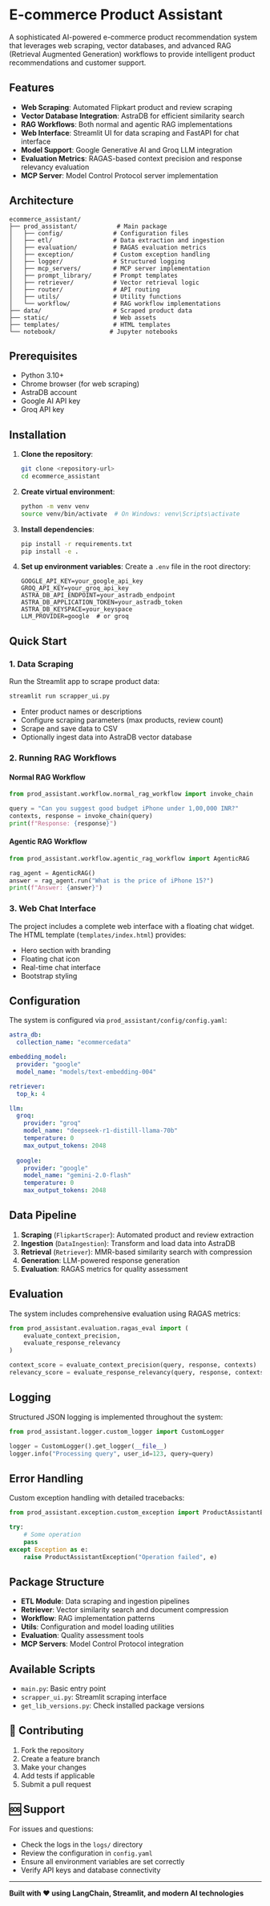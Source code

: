 # E-commerce Product Assistant

A sophisticated AI-powered e-commerce product recommendation system that leverages web scraping, vector databases, and advanced RAG (Retrieval Augmented Generation) workflows to provide intelligent product recommendations and customer support.

##  Features

- **Web Scraping**: Automated Flipkart product and review scraping
- **Vector Database Integration**: AstraDB for efficient similarity search
- **RAG Workflows**: Both normal and agentic RAG implementations
- **Web Interface**: Streamlit UI for data scraping and FastAPI for chat interface
- **Model Support**: Google Generative AI and Groq LLM integration
- **Evaluation Metrics**: RAGAS-based context precision and response relevancy evaluation
- **MCP Server**: Model Control Protocol server implementation

##  Architecture

```
ecommerce_assistant/
├── prod_assistant/           # Main package
│   ├── config/              # Configuration files
│   ├── etl/                 # Data extraction and ingestion
│   ├── evaluation/          # RAGAS evaluation metrics
│   ├── exception/           # Custom exception handling
│   ├── logger/              # Structured logging
│   ├── mcp_servers/         # MCP server implementation
│   ├── prompt_library/      # Prompt templates
│   ├── retriever/           # Vector retrieval logic
│   ├── router/              # API routing
│   ├── utils/               # Utility functions
│   └── workflow/            # RAG workflow implementations
├── data/                    # Scraped product data
├── static/                  # Web assets
├── templates/               # HTML templates
└── notebook/               # Jupyter notebooks
```

##  Prerequisites

- Python 3.10+
- Chrome browser (for web scraping)
- AstraDB account
- Google AI API key
- Groq API key

##  Installation

1. **Clone the repository**:
   ```bash
   git clone <repository-url>
   cd ecommerce_assistant
   ```

2. **Create virtual environment**:
   ```bash
   python -m venv venv
   source venv/bin/activate  # On Windows: venv\Scripts\activate
   ```

3. **Install dependencies**:
   ```bash
   pip install -r requirements.txt
   pip install -e .
   ```

4. **Set up environment variables**:
   Create a `.env` file in the root directory:
   ```env
   GOOGLE_API_KEY=your_google_api_key
   GROQ_API_KEY=your_groq_api_key
   ASTRA_DB_API_ENDPOINT=your_astradb_endpoint
   ASTRA_DB_APPLICATION_TOKEN=your_astradb_token
   ASTRA_DB_KEYSPACE=your_keyspace
   LLM_PROVIDER=google  # or groq
   ```

##  Quick Start

### 1. Data Scraping

Run the Streamlit app to scrape product data:

```bash
streamlit run scrapper_ui.py
```

- Enter product names or descriptions
- Configure scraping parameters (max products, review count)
- Scrape and save data to CSV
- Optionally ingest data into AstraDB vector database

### 2. Running RAG Workflows

#### Normal RAG Workflow
```python
from prod_assistant.workflow.normal_rag_workflow import invoke_chain

query = "Can you suggest good budget iPhone under 1,00,000 INR?"
contexts, response = invoke_chain(query)
print(f"Response: {response}")
```

#### Agentic RAG Workflow
```python
from prod_assistant.workflow.agentic_rag_workflow import AgenticRAG

rag_agent = AgenticRAG()
answer = rag_agent.run("What is the price of iPhone 15?")
print(f"Answer: {answer}")
```

### 3. Web Chat Interface

The project includes a complete web interface with a floating chat widget. The HTML template (`templates/index.html`) provides:
- Hero section with branding
- Floating chat icon
- Real-time chat interface
- Bootstrap styling

##  Configuration

The system is configured via `prod_assistant/config/config.yaml`:

```yaml
astra_db:
  collection_name: "ecommercedata"

embedding_model:
  provider: "google"
  model_name: "models/text-embedding-004"

retriever:
  top_k: 4

llm:
  groq:
    provider: "groq"
    model_name: "deepseek-r1-distill-llama-70b"
    temperature: 0
    max_output_tokens: 2048
  
  google:
    provider: "google"
    model_name: "gemini-2.0-flash"
    temperature: 0
    max_output_tokens: 2048
```

##  Data Pipeline

1. **Scraping** (`FlipkartScraper`): Automated product and review extraction
2. **Ingestion** (`DataIngestion`): Transform and load data into AstraDB
3. **Retrieval** (`Retriever`): MMR-based similarity search with compression
4. **Generation**: LLM-powered response generation
5. **Evaluation**: RAGAS metrics for quality assessment

##  Evaluation

The system includes comprehensive evaluation using RAGAS metrics:

```python
from prod_assistant.evaluation.ragas_eval import (
    evaluate_context_precision,
    evaluate_response_relevancy
)

context_score = evaluate_context_precision(query, response, contexts)
relevancy_score = evaluate_response_relevancy(query, response, contexts)
```

##  Logging

Structured JSON logging is implemented throughout the system:

```python
from prod_assistant.logger.custom_logger import CustomLogger

logger = CustomLogger().get_logger(__file__)
logger.info("Processing query", user_id=123, query=query)
```

##  Error Handling

Custom exception handling with detailed tracebacks:

```python
from prod_assistant.exception.custom_exception import ProductAssistantException

try:
    # Some operation
    pass
except Exception as e:
    raise ProductAssistantException("Operation failed", e)
```

##  Package Structure

- **ETL Module**: Data scraping and ingestion pipelines
- **Retriever**: Vector similarity search and document compression
- **Workflow**: RAG implementation patterns
- **Utils**: Configuration and model loading utilities
- **Evaluation**: Quality assessment tools
- **MCP Servers**: Model Control Protocol integration

##  Available Scripts

- `main.py`: Basic entry point
- `scrapper_ui.py`: Streamlit scraping interface
- `get_lib_versions.py`: Check installed package versions

## 🤝 Contributing

1. Fork the repository
2. Create a feature branch
3. Make your changes
4. Add tests if applicable
5. Submit a pull request

## 🆘 Support

For issues and questions:
- Check the logs in the `logs/` directory
- Review the configuration in `config.yaml`
- Ensure all environment variables are set correctly
- Verify API keys and database connectivity

---

**Built with ❤️ using LangChain, Streamlit, and modern AI technologies**
